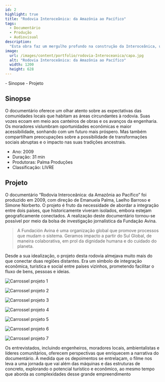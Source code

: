 ```yaml
---
id: 2
highlight: true
title: "Rodovia Interoceânica: da Amazônia ao Pacífico"
tags:
  - Documentário
  - Produção
  - Audiovisual
description:
  "Esta obra faz um mergulho profundo na construção da Interoceânica, uma audaciosa empreitada que conecta o Brasil ao Pacífico por meio do território peruano."
image:
  url: /images/content/portfolio/rodovia-Interoceanica/capa.jpg
  alt: "Rodovia Interoceânica: da Amazônia ao Pacífico"
  width: 1200
  height: 628
---
```


<Titulo />

<Tags />

<RedesSociais
  facebook="https://www.facebook.com/mestresirsofilme/"
  instagram="https://www.instagram.com/mestresirsofilme/"
  youtube="https://www.youtube.com/watch?v=Hj0btCi1GS8"  />

<Youtube url="https://www.youtube.com/watch?v=XCVJoStoPGk" aspectRatio="21/9" fullWidth cover/>

<Toc>
- Sinopse
- Projeto
</Toc>

## Sinopse

O documentário oferece um olhar atento sobre as expectativas das comunidades locais que habitam as áreas circundantes à rodovia. Suas vozes ecoam em meio aos canteiros de obras e os avanços da engenharia. Os moradores vislumbram oportunidades econômicas e maior acessibilidade, sonhando com um futuro mais próspero. Mas também compartilham preocupações sobre a possibilidade de transformações sociais abruptas e o impacto nas suas tradições ancestrais.

- Ano: 2009
- Duração: 31 min
- Produtoras: Palma Produções
- Classificação: LIVRE

## Projeto

O documentário “Rodovia Interoceânica: da Amazônia ao Pacífico” foi produzido em 2009, com direção de Emanuela Palma, Laelho Barroso e Simone Norberto. O projeto é fruto da necessidade de abordar a integração entre dois países, que historicamente viveram isolados, embora estejam geograficamente conectados. A realização deste documentário tornou-se possível por meio da  bolsa de investigação jornalística da Fundação Avina.

> A Fundación Avina é uma organização global que promove processos que mudam o sistema. Geramos impacto a partir do Sul Global, de maneira colaborativa, em prol da dignidade humana e do cuidado do planeta.

Desde a sua idealização, o projeto desta rodovia almejava muito mais do que conectar duas regiões distantes. Era um símbolo de integração econômica, turística e social entre países vizinhos, prometendo facilitar o fluxo de bens, pessoas e ideias.

<Carrossel>

  ![Carrossel projeto 1](/images/content/portfolio/rodovia-Interoceanica/projeto-carrossel-01.jpg)

  ![Carrossel projeto 2](/images/content/portfolio/rodovia-Interoceanica/projeto-carrossel-02.jpg)

  ![Carrossel projeto 3](/images/content/portfolio/rodovia-Interoceanica/projeto-carrossel-03.jpg)

  ![Carrossel projeto 4](/images/content/portfolio/rodovia-Interoceanica/projeto-carrossel-04.jpg)

  ![Carrossel projeto 5](/images/content/portfolio/rodovia-Interoceanica/projeto-carrossel-05.jpg)

  ![Carrossel projeto 6](/images/content/portfolio/rodovia-Interoceanica/projeto-carrossel-06.jpg)

  ![Carrossel projeto 7](/images/content/portfolio/rodovia-Interoceanica/projeto-carrossel-07.jpg)

</Carrossel>

Os entrevistados, incluindo engenheiros, moradores locais, ambientalistas e líderes comunitários, oferecem perspectivas que enriquecem a narrativa do documentário. À medida que os depoimentos se entrelaçam, o filme nos leva a uma jornada que vai além das máquinas e das estruturas de concreto, explorando o potencial turístico e econômico, ao mesmo tempo que aborda as complexidades desse grande empreendimento
